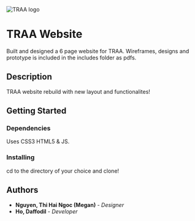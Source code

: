 ![TRAA logo](images/ori-logo.png)

# TRAA Website

Built and designed a 6 page website for TRAA.  Wireframes, designs and prototype is included in the includes folder as pdfs. 

## Description

TRAA website rebuild with new layout and functionalites!

## Getting Started

### Dependencies

Uses CSS3 HTML5 & JS.

### Installing

cd to the directory of your choice and clone!

## Authors

* **Nguyen, Thi Hai Ngoc (Megan)** - *Designer*
* **Ho, Daffodil** - *Developer*
